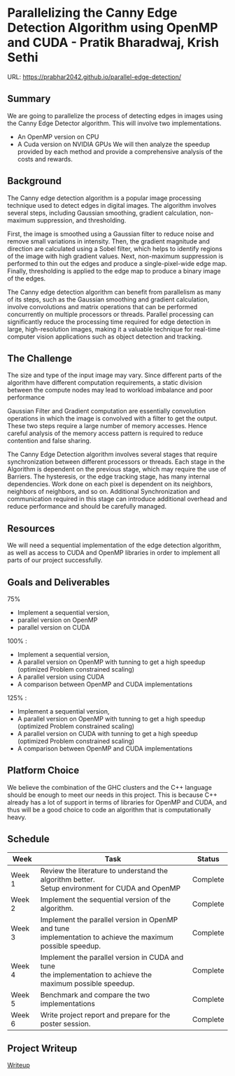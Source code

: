 
# Parallelizing the Canny Edge Detection Algorithm using OpenMP and CUDA - Pratik Bharadwaj, Krish Sethi

URL: https://prabhar2042.github.io/parallel-edge-detection/

## Summary
We are going to parallelize the process of detecting edges in images using the Canny Edge Detector algorithm. 
This will involve two implementations. 
- An OpenMP version on CPU
- A Cuda version on NVIDIA GPUs 
We will then analyze the speedup provided by each method and provide a comprehensive analysis of the costs and rewards.

## Background

The Canny edge detection algorithm is a popular image processing technique used to detect edges in digital images. The algorithm involves several steps, including Gaussian smoothing, gradient calculation, non-maximum suppression, and thresholding.

First, the image is smoothed using a Gaussian filter to reduce noise and remove small variations in intensity. Then, the gradient magnitude and direction are calculated using a Sobel filter, which helps to identify regions of the image with high gradient values. Next, non-maximum suppression is performed to thin out the edges and produce a single-pixel-wide edge map. Finally, thresholding is applied to the edge map to produce a binary image of the edges.

The Canny edge detection algorithm can benefit from parallelism as many of its steps, such as the Gaussian smoothing and gradient calculation, involve convolutions and matrix operations that can be performed concurrently on multiple processors or threads. Parallel processing can significantly reduce the processing time required for edge detection in large, high-resolution images, making it a valuable technique for real-time computer vision applications such as object detection and tracking.

## The Challenge
The size and type of the input image may vary. Since different parts of the algorithm have different computation requirements, a static division between the compute nodes may lead to workload imbalance and poor performance 

Gaussian Filter and Gradient computation are essentially convolution operations in which the image is convolved with a filter to get the output.  These two steps require a large number of memory accesses. Hence careful analysis of the memory access pattern is required to reduce contention and false sharing. 

The Canny Edge Detection algorithm involves several stages that require synchronization between different processors or threads. Each stage in the Algorithm is dependent on the previous stage, which may require the use of Barriers. The hysteresis, or the edge tracking stage, has many internal dependencies. 	Work done on each pixel is dependent on its neighbors, neighbors of neighbors, and so on.  Additional Synchronization and communication required in this stage can introduce additional overhead and reduce performance and should be carefully managed.

## Resources

We will need a sequential implementation of the edge detection algorithm, as well as access to CUDA and OpenMP libraries in order to implement all parts of our project successfully. 

## Goals and Deliverables
75%
- Implement a sequential version, 
- parallel version on OpenMP 
- parallel version on  CUDA 


100% :  
- Implement a sequential version,
- A parallel version on OpenMP with tunning to get a high speedup (optimized Problem constrained scaling)
- A parallel version using CUDA 
- A comparison between OpenMP and CUDA implementations

125% :  
- Implement a sequential version,
- A parallel version on OpenMP with tunning to get a high speedup (optimized Problem constrained scaling)
- A parallel version on CUDA with tunning to get a high speedup (optimized Problem constrained scaling)
- A comparison between OpenMP and CUDA implementations

## Platform Choice
We believe the combination of the GHC clusters and the C++ language should be enough to meet our needs in this project. This is because C++ already has a lot of support in terms of libraries for OpenMP and CUDA, and thus will be a good choice to code an algorithm that is computationally heavy. 

## Schedule
| Week  | Task | Status |
| ------------- | ------------- | ------------ |
| Week 1  | Review the literature to understand the algorithm better.<br>Setup environment for CUDA and OpenMP  | Complete |
| Week 2  | Implement the sequential version of the algorithm. | Complete |
| Week 3  | Implement the parallel version in OpenMP and tune<br>implementation to achieve the maximum possible speedup. | Complete |
| Week 4  | Implement the parallel version in CUDA and tune<br>the implementation to achieve the maximum possible speedup.  | Complete |
| Week 5  | Benchmark and compare the two implementations  | Complete |
| Week 6  | Write project report and prepare for the poster session.  | Complete |


## Project Writeup

[Writeup](https://docs.google.com/document/d/1qFyIs97qpUTMWhTNwHaohX0ZFKUELFTRLYlrpopSufg/edit?usp=sharing)






